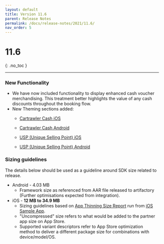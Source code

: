 ```yaml
---
layout: default
title: Version 11.6
parent: Release Notes
permalink: /docs/release-notes/2021/11.6/
nav_order: 5
---
```


# 11.6

{: .no_toc }

---

### New Functionality

* We have now included functionality to display enhanced cash voucher merchandising.
This treatment better highlights the value of any cash discounts throughout the booking flow.
* New Theming sections added:
    -  <a href="/docs/ios/customisation/cartrawler-cash" target="_blank">Cartrawler Cash iOS</a>
    -  <a href="/docs/android/customisation/cartrawler-cash" target="_blank">Cartrawler Cash Android</a>

    -  <a href="/docs/ios/customisation/usp" target="_blank">USP (Unique Selling Point) iOS</a>
    -  <a href="/docs/android/customisation/usp" target="_blank">USP (Unique Selling Point) Android</a>

### Sizing guidelines
The details below should be used as a guideline around SDK size related to release.
* Android - 4.03 MB
    * Framework size as referenced from AAR file released to artifactory (Further optimisations expected from integration).
* iOS - **12 MB to 34.9 MB**
    * Sizing guidelines based on <a href="https://github.com/cartrawler/cartrawler.github.io/blob/master/ios-report.txt" target="_blank">App Thinning Size Report</a> run from <a href="https://github.com/cartrawler/cartrawler-ios-integration" target="_blank">iOS Sample App</a>.
    * "Uncompressed" size refers to what would be added to the partner app size on App Store.
    * Supported variant descriptors refer to App Store optimization method to deliver a different package size for combinations with device/model/OS.

